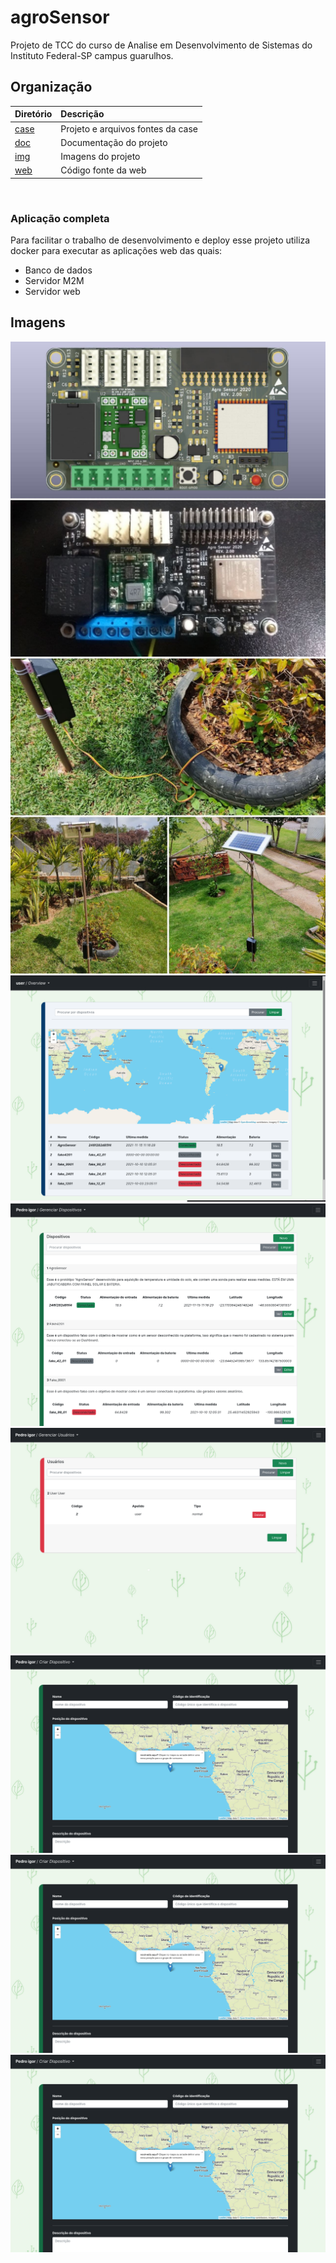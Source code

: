 # **agroSensor**

Projeto de TCC do curso de Analise em Desenvolvimento de Sistemas do Instituto Federal-SP campus guarulhos.

## **Organização**

Diretório			| Descrição
:------------------------------ | :-------------------------------------
[case](./case)			| Projeto e arquivos fontes da case
[doc](./doc)			| Documentação do projeto
[img](./img)			| Imagens do projeto
[web](./app/data/webServer)	| Código fonte da web

</br>

### **Aplicação completa** 

Para facilitar o trabalho de desenvolvimento e deploy esse projeto utiliza docker para executar as aplicações web das quais: 
  * Banco de dados
  * Servidor M2M
  * Servidor web


## **Imagens**
![img01](./img/01.jpg)
![img02](./img/02.jpg)
![img03](./img/03.png)
![img04](./img/04.png)
![img05](./img/05.png)
![img06](./img/06.png)
![img07](./img/06.png)
![img08](./img/06.png)
